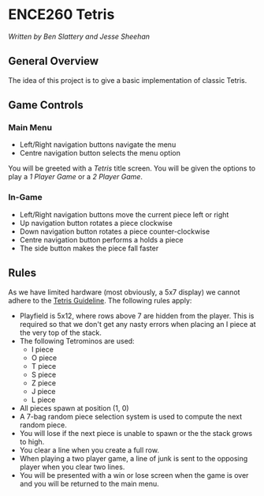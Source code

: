# ENCE260 Tetris

*Written by Ben Slattery and Jesse Sheehan*

## General Overview

The idea of this project is to give a basic implementation of classic Tetris.

## Game Controls

### Main Menu

- Left/Right navigation buttons navigate the menu
- Centre navigation button selects the menu option

You will be greeted with a *Tetris* title screen. You will be given the options to play a *1 Player Game* or a *2 Player Game*.

### In-Game

- Left/Right navigation buttons move the current piece left or right
- Up navigation button rotates a piece clockwise
- Down navigation button rotates a piece counter-clockwise
- Centre navigation button performs a holds a piece
- The side button makes the piece fall faster

## Rules

As we have limited hardware (most obviously, a 5x7 display) we cannot adhere to the [Tetris Guideline](http://tetris.wikia.com/wiki/Tetris_Guideline). The following rules apply:
- Playfield is 5x12, where rows above 7 are hidden from the player. This is required so that we don't get any nasty errors when placing an I piece at the very top of the stack.
- The following Tetrominos are used:
  - I piece
  - O piece
  - T piece
  - S piece
  - Z piece
  - J piece
  - L piece
- All pieces spawn at position (1, 0)
- A 7-bag random piece selection system is used to compute the next random piece.
- You will lose if the next piece is unable to spawn or the the stack grows to high.
- You clear a line when you create a full row.
- When playing a two player game, a line of junk is sent to the opposing player when you clear two lines.
- You will be presented with a win or lose screen when the game is over and you will be returned to the main menu.
